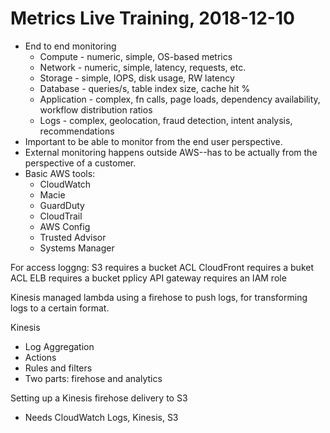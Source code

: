 # Metrics Live Training, 2018-12-10

* End to end monitoring
    * Compute - numeric, simple, OS-based metrics
    * Network - numeric, simple, latency, requests, etc.
    * Storage - simple, IOPS, disk usage, RW latency
    * Database - queries/s, table index size, cache hit %
    * Application - complex, fn calls, page loads, dependency availability, workflow distribution ratios
    * Logs - complex, geolocation, fraud detection, intent analysis, recommendations
* Important to be able to monitor from the end user perspective.
* External monitoring happens outside AWS--has to be actually from the perspective of a customer.
* Basic AWS tools:
    * CloudWatch
    * Macie
    * GuardDuty
    * CloudTrail
    * AWS Config
    * Trusted Advisor
    * Systems Manager

For access loggng:
    S3 requires a bucket ACL
    CloudFront requires a buket ACL
    ELB requires a bucket pplicy
    API gateway requires an IAM role

Kinesis managed lambda using a firehose to push logs, for transforming logs to a certain format.

Kinesis

* Log Aggregation
* Actions
* Rules and filters
* Two parts: firehose and analytics

Setting up a Kinesis firehose delivery to S3

* Needs CloudWatch Logs, Kinesis, S3


